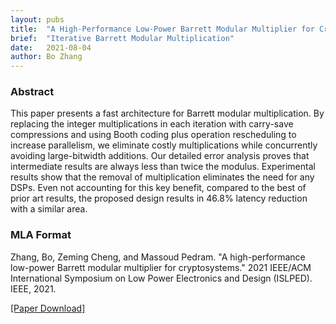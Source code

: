 ```yaml
---
layout: pubs
title:  "A High-Performance Low-Power Barrett Modular Multiplier for Cryptosystems"
brief:  "Iterative Barrett Modular Multiplication"
date:   2021-08-04
author: Bo Zhang
---
```


### Abstract

This paper presents a fast architecture for Barrett modular multiplication. By replacing the integer multiplications in each iteration with carry-save compressions and using Booth coding plus operation rescheduling to increase parallelism, we eliminate costly multiplications while concurrently avoiding large-bitwidth additions. Our detailed error analysis proves that intermediate results are always less than twice the modulus. Experimental results show that the removal of multiplication eliminates the need for any DSPs. Even not accounting for this key benefit, compared to the best of prior art results, the proposed design results in 46.8% latency reduction with a similar area.

### MLA Format

Zhang, Bo, Zeming Cheng, and Massoud Pedram. "A high-performance low-power Barrett modular multiplier for cryptosystems." 2021 IEEE/ACM International Symposium on Low Power Electronics and Design (ISLPED). IEEE, 2021.

[[Paper Download]](https://ieeexplore.ieee.org/document/9502490)

